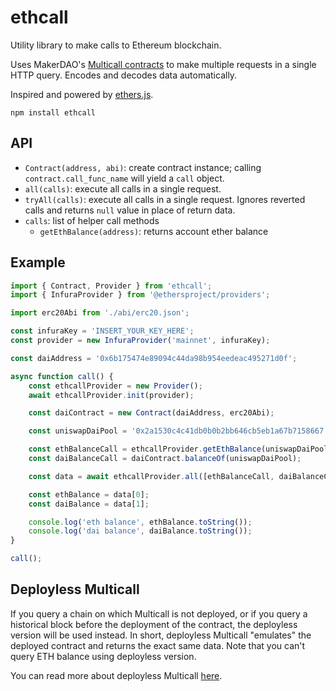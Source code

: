 # ethcall

Utility library to make calls to Ethereum blockchain.

Uses MakerDAO's [Multicall contracts](https://github.com/makerdao/multicall) to make multiple requests in a single HTTP query. Encodes and decodes data automatically.

Inspired and powered by [ethers.js](https://github.com/ethers-io/ethers.js/).

```
npm install ethcall
```

## API

* `Contract(address, abi)`: create contract instance; calling `contract.call_func_name` will yield a `call` object.
* `all(calls)`: execute all calls in a single request.
* `tryAll(calls)`: execute all calls in a single request. Ignores reverted calls and returns `null` value in place of return data.
* `calls`: list of helper call methods
  * `getEthBalance(address)`: returns account ether balance

## Example

```js
import { Contract, Provider } from 'ethcall';
import { InfuraProvider } from '@ethersproject/providers';

import erc20Abi from './abi/erc20.json';

const infuraKey = 'INSERT_YOUR_KEY_HERE';
const provider = new InfuraProvider('mainnet', infuraKey);

const daiAddress = '0x6b175474e89094c44da98b954eedeac495271d0f';

async function call() {
	const ethcallProvider = new Provider();
	await ethcallProvider.init(provider);

	const daiContract = new Contract(daiAddress, erc20Abi);

	const uniswapDaiPool = '0x2a1530c4c41db0b0b2bb646cb5eb1a67b7158667';

	const ethBalanceCall = ethcallProvider.getEthBalance(uniswapDaiPool);
	const daiBalanceCall = daiContract.balanceOf(uniswapDaiPool);

	const data = await ethcallProvider.all([ethBalanceCall, daiBalanceCall]);

	const ethBalance = data[0];
	const daiBalance = data[1];

	console.log('eth balance', ethBalance.toString());
	console.log('dai balance', daiBalance.toString());
}

call();
```

## Deployless Multicall

If you query a chain on which Multicall is not deployed, or if you query a historical block before the deployment of the contract, the deployless version will be used instead. In short, deployless Multicall "emulates" the deployed contract and returns the exact same data. Note that you can't query ETH balance using deployless version.

You can read more about deployless Multicall [here](https://insights.magmatic.xyz/posts/deployless-multicall/).
